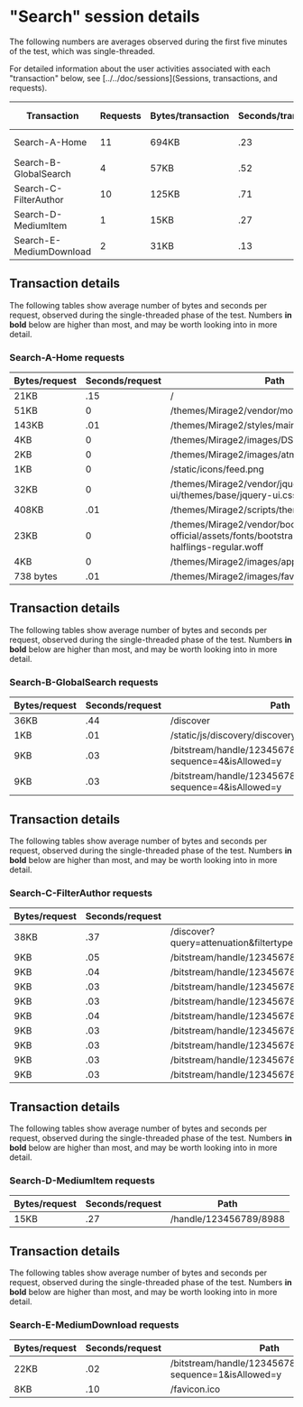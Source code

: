 # "Search" session details

The following numbers are averages observed during the first five minutes of the test, which
was single-threaded.

For detailed information about the user activities associated with each "transaction" below,
see [../../doc/sessions](Sessions, transactions, and requests).

Transaction | Requests | Bytes/transaction | Seconds/transaction | Request details
-|-|-|-|-
Search-A-Home | 11 | 694KB | .23 | [See below](#search-a-home-requests)
Search-B-GlobalSearch | 4 | 57KB | .52 | [See below](#search-b-globalsearch-requests)
Search-C-FilterAuthor | 10 | 125KB | .71 | [See below](#search-c-filterauthor-requests)
Search-D-MediumItem | 1 | 15KB | .27 | [See below](#search-d-mediumitem-requests)
Search-E-MediumDownload | 2 | 31KB | .13 | [See below](#search-e-mediumdownload-requests)

## Transaction details

The following tables show average number of bytes and seconds per request, observed during the
single-threaded phase of the test. Numbers **in bold** below are higher than most, and may be worth
looking into in more detail.

### Search-A-Home requests

| Bytes/request | Seconds/request | Path |
| - | - | - |
| 21KB | .15 | / |
| 51KB | 0 | /themes/Mirage2/vendor/modernizr/modernizr.js |
| 143KB | .01 | /themes/Mirage2/styles/main.css |
| 4KB | 0 | /themes/Mirage2/images/DSpace-logo-line.svg |
| 2KB | 0 | /themes/Mirage2/images/atmire-logo-small.svg |
| 1KB | 0 | /static/icons/feed.png |
| 32KB | 0 | /themes/Mirage2/vendor/jquery-ui/themes/base/jquery-ui.css |
| 408KB | .01 | /themes/Mirage2/scripts/theme.js |
| 23KB | 0 | /themes/Mirage2/vendor/bootstrap-sass-official/assets/fonts/bootstrap/glyphicons-halflings-regular.woff |
| 4KB | 0 | /themes/Mirage2/images/apple-touch-icon.png |
| 738 bytes | .01 | /themes/Mirage2/images/favicon.ico |

## Transaction details

The following tables show average number of bytes and seconds per request, observed during the
single-threaded phase of the test. Numbers **in bold** below are higher than most, and may be worth
looking into in more detail.

### Search-B-GlobalSearch requests

| Bytes/request | Seconds/request | Path |
| - | - | - |
| 36KB | .44 | /discover |
| 1KB | .01 | /static/js/discovery/discovery-results.js |
| 9KB | .03 | /bitstream/handle/123456789/22826/text.pdf.jpg?sequence=4&isAllowed=y |
| 9KB | .03 | /bitstream/handle/123456789/29601/text.pdf.jpg?sequence=4&isAllowed=y |

## Transaction details

The following tables show average number of bytes and seconds per request, observed during the
single-threaded phase of the test. Numbers **in bold** below are higher than most, and may be worth
looking into in more detail.

### Search-C-FilterAuthor requests

| Bytes/request | Seconds/request | Path |
| - | - | - |
| 38KB | .37 | /discover?query=attenuation&filtertype=author&filter_relational_operator=equals&filter=Bushy+Cylinder+Head |
| 9KB | .05 | /bitstream/handle/123456789/31512/text.pdf.jpg?sequence=4&isAllowed=y |
| 9KB | .04 | /bitstream/handle/123456789/8988/text.pdf.jpg?sequence=13&isAllowed=y |
| 9KB | .03 | /bitstream/handle/123456789/26650/text.pdf.jpg?sequence=4&isAllowed=y |
| 9KB | .03 | /bitstream/handle/123456789/31422/text.pdf.jpg?sequence=4&isAllowed=y |
| 9KB | .04 | /bitstream/handle/123456789/13758/text.pdf.jpg?sequence=13&isAllowed=y |
| 9KB | .03 | /bitstream/handle/123456789/19011/text.pdf.jpg?sequence=4&isAllowed=y |
| 9KB | .03 | /bitstream/handle/123456789/18063/text.pdf.jpg?sequence=4&isAllowed=y |
| 9KB | .03 | /bitstream/handle/123456789/25059/text.pdf.jpg?sequence=4&isAllowed=y |
| 9KB | .03 | /bitstream/handle/123456789/19822/text.pdf.jpg?sequence=4&isAllowed=y |

## Transaction details

The following tables show average number of bytes and seconds per request, observed during the
single-threaded phase of the test. Numbers **in bold** below are higher than most, and may be worth
looking into in more detail.

### Search-D-MediumItem requests

| Bytes/request | Seconds/request | Path |
| - | - | - |
| 15KB | .27 | /handle/123456789/8988 |

## Transaction details

The following tables show average number of bytes and seconds per request, observed during the
single-threaded phase of the test. Numbers **in bold** below are higher than most, and may be worth
looking into in more detail.

### Search-E-MediumDownload requests

| Bytes/request | Seconds/request | Path |
| - | - | - |
| 22KB | .02 | /bitstream/handle/123456789/8988/text.pdf?sequence=1&isAllowed=y |
| 8KB | .10 | /favicon.ico |
